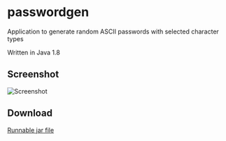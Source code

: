 passwordgen
===========

Application to generate random ASCII passwords with selected character types

Written in Java 1.8

Screenshot
----------

![Screenshot](https://dl.dropboxusercontent.com/u/8069847/passwordgen.png)

Download
--------

[Runnable jar file](https://dl.dropboxusercontent.com/u/8069847/passwordgen.jar)
